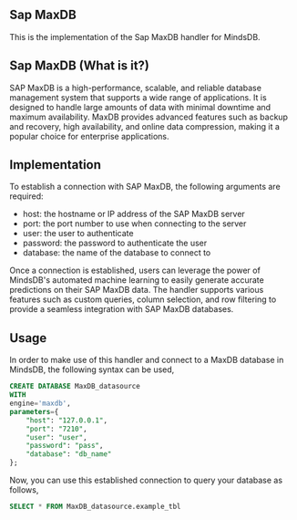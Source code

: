 ## Sap MaxDB
This is the implementation of the Sap MaxDB handler for MindsDB.

## Sap MaxDB (What is it?)
SAP MaxDB is a high-performance, scalable, and reliable database management system that supports a wide range of applications. It is designed to handle large amounts of data with minimal downtime and maximum availability. MaxDB provides advanced features such as backup and recovery, high availability, and online data compression, making it a popular choice for enterprise applications.

## Implementation
To establish a connection with SAP MaxDB, the following arguments are required:

* host: the hostname or IP address of the SAP MaxDB server
* port: the port number to use when connecting to the server
* user: the user to authenticate
* password: the password to authenticate the user
* database: the name of the database to connect to

Once a connection is established, users can leverage the power of MindsDB's automated machine learning to easily generate accurate predictions on their SAP MaxDB data. The handler supports various features such as custom queries, column selection, and row filtering to provide a seamless integration with SAP MaxDB databases.

## Usage
In order to make use of this handler and connect to a MaxDB database in MindsDB, the following syntax can be used,
```sql
CREATE DATABASE MaxDB_datasource
WITH
engine='maxdb',
parameters={
    "host": "127.0.0.1",
    "port": "7210",
    "user": "user",
    "password": "pass",
    "database": "db_name"
};
```
Now, you can use this established connection to query your database as follows,
```sql
SELECT * FROM MaxDB_datasource.example_tbl
```